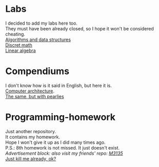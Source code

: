 # Labs
I decided to add my labs here too.<br>
They must have been already closed, so I hope it won't be considered cheating.<br>
[Algorithms and data structures](labs/AlgoLabs)<br>
[Discret math](labs/DMLabs)<br>
[Linear algebra](labs/LinAlLabs)

# Compendiums
I don't know how is it said in English, but here it is.<br>
[Computer architecture](compendiums/Computer_architecture.pdf).<br>
[The same, but with pearlies](https://docs.google.com/document/d/1lAgR7urtgu8xBsn-nue1H9uq4h6_gtPxQ5rW5eTOk28/edit?usp=sharing)


# Programming-homework

Just another repository.<br>
It contains my homework.<br>
Hope I won't give it up as I did many times ago.<br>
P.S.: 8th homework is not missed. It just doesn't exist.<br>
<i>Advertisement block: also visit my friends' repo: [M3135](https://github.com/y19m3135/Zhava)</i><br>
[Just kill me already, ok?](java)
